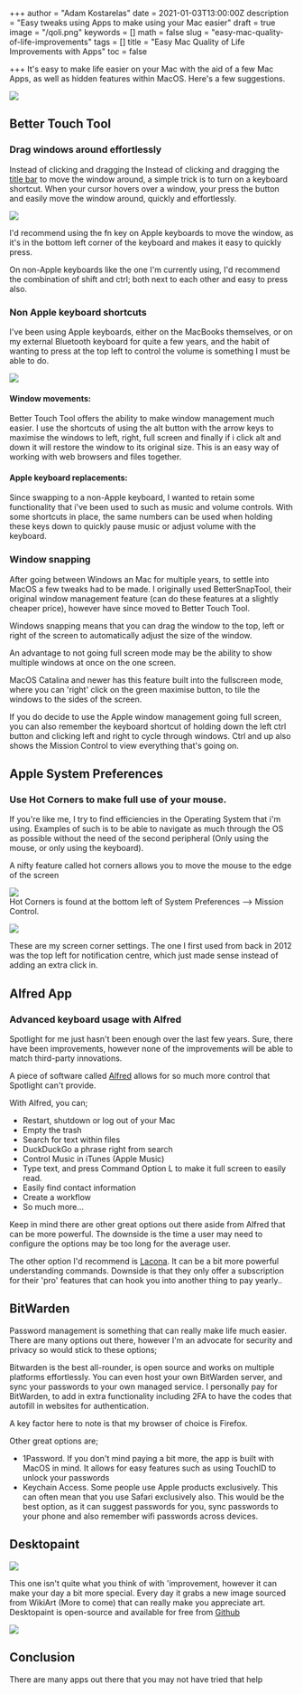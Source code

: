 +++
author = "Adam Kostarelas"
date = 2021-01-03T13:00:00Z
description = "Easy tweaks using Apps to make using your Mac easier"
draft = true
image = "/qoli.png"
keywords = []
math = false
slug = "easy-mac-quality-of-life-improvements"
tags = []
title = "Easy Mac Quality of Life Improvements with Apps"
toc = false

+++
It's easy to make life easier on your Mac with the aid of a few Mac Apps, as well as hidden features within MacOS. Here's a few suggestions.

![](/uploads/qoli.png)

## Better Touch Tool

### Drag windows around effortlessly

Instead of clicking and dragging the Instead of clicking and dragging the [title bar](https://developer.apple.com/design/human-interface-guidelines/macos/windows-and-views/window-anatomy/#title-bar "Apple HID title bar info") to move the window around, a simple trick is to turn on a keyboard shortcut. When your cursor hovers over a window, your press the button and easily move the window around, quickly and effortlessly.

![](/uploads/screen-shot-2021-01-04-at-9-48-08-pm.png)

I'd recommend using the fn key on Apple keyboards to move the window, as it's in the bottom left corner of the keyboard and makes it easy to quickly press.

On non-Apple keyboards like the one I'm currently using, I'd recommend the combination of shift and ctrl; both next to each other and easy to press also.

### Non Apple keyboard shortcuts

I've been using Apple keyboards, either on the MacBooks themselves, or on my external Bluetooth keyboard for quite a few years, and the habit of wanting to press at the top left to control the volume is something I must be able to do.

![](/uploads/screen-shot-2021-01-04-at-10-41-28-pm.png)

#### Window movements:

Better Touch Tool offers the ability to make window management much easier. I use the shortcuts of using the alt button with the arrow keys to maximise the windows to left, right, full screen and finally if i click alt and down it will restore the window to its original size. This is an easy way of working with web browsers and files together.

#### Apple keyboard replacements:

Since swapping to a non-Apple keyboard, I wanted to retain some functionality that i've been used to such as music and volume controls. With some shortcuts in place, the same numbers can be used when holding these keys down to quickly pause music or adjust volume with the keyboard.

### Window snapping

After going between Windows an Mac for multiple years, to settle into MacOS a few tweaks had to be made. I originally used BetterSnapTool, their original window management feature (can do these features at a slightly cheaper price), however have since moved to Better Touch Tool.

Windows snapping means that you can drag the window to the top, left or right of the screen to automatically adjust the size of the window.

An advantage to not going full screen mode may be the ability to show multiple windows at once on the one screen.

MacOS Catalina and newer has this feature built into the fullscreen mode, where you can 'right' click on the green maximise button, to tile the windows to the sides of the screen.

If you do decide to use the Apple window management going full screen, you can also remember the keyboard shortcut of holding down the left ctrl button and clicking left and right to cycle through windows. Ctrl and up also shows the Mission Control to view everything that's going on.

## Apple System Preferences

### Use Hot Corners to make full use of your mouse.

If you're like me, I try to find efficiencies in the Operating System that i'm using. Examples of such is to be able to navigate as much through the OS as possible without the need of the second peripheral (Only using the mouse, or only using the keyboard).

A nifty feature called hot corners allows you to move the mouse to the edge of the screen

![](/uploads/screen-shot-2021-01-04-at-10-08-30-pm.png)  
Hot Corners is found at the bottom left of System Preferences --> Mission Control.

![](/uploads/screen-shot-2021-01-04-at-10-08-43-pm.png)

These are my screen corner settings. The one I first used from back in 2012 was the top left for notification centre, which just made sense instead of adding an extra click in.

## Alfred App

### Advanced keyboard usage with Alfred

Spotlight for me just hasn't been enough over the last few years. Sure, there have been improvements, however none of the improvements will be able to match third-party innovations.

A piece of software called [Alfred](https://www.alfredapp.com/ "Alfred Website") allows for so much more control that Spotlight can't provide.

With Alfred, you can;

* Restart, shutdown or log out of your Mac
* Empty the trash
* Search for text within files
* DuckDuckGo a phrase right from search
* Control Music in iTunes (Apple Music)
* Type text, and press Command Option L to make it full screen to easily read.
* Easily find contact information
* Create a workflow
* So much more...

Keep in mind there are other great options out there aside from Alfred that can be more powerful. The downside is the time a user may need to configure the options may be too long for the average user.

The other option I'd recommend is [Lacona](https://lacona.app/ "Lacona Website"). It can be a bit more powerful understanding commands. Downside is that they only offer a subscription for their 'pro' features that can hook you into another thing to pay yearly..

## BitWarden

Password management is something that can really make life much easier. There are many options out there, however I'm an advocate for security and privacy so would stick to these options;

Bitwarden is the best all-rounder, is open source and works on multiple platforms effortlessly. You can even host your own BitWarden server, and sync your passwords to your own managed service. I personally pay for BitWarden, to add in extra functionality including 2FA to have the codes that autofill in websites for authentication.

A key factor here to note is that my browser of choice is Firefox.

Other great options are;

* 1Password. If you don't mind paying a bit more, the app is built with MacOS in mind. It allows for easy features such as using TouchID to unlock your passwords
* Keychain Access. Some people use Apple products exclusively. This can often mean that you use Safari exclusively also. This would be the best option, as it can suggest passwords for you, sync passwords to your phone and also remember wifi passwords across devices.

## Desktopaint

![](https://raw.githubusercontent.com/TopreGroup/Desktopaint/master/images/logo.png)

This one isn't quite what you think of with 'improvement, however it can make your day a bit more special. Every day it grabs a new image sourced from WikiArt (More to come) that can really make you appreciate art. Desktopaint is open-source and available for free from [Github](https://github.com/TopreGroup/Desktopaint "Desktopaint Mac")

![](https://raw.githubusercontent.com/TopreGroup/Desktopaint/master/images/1920_1080_the_great_wave_off_kanagawa.jpg)

## Conclusion

There are many apps out there that  you may not have tried that help